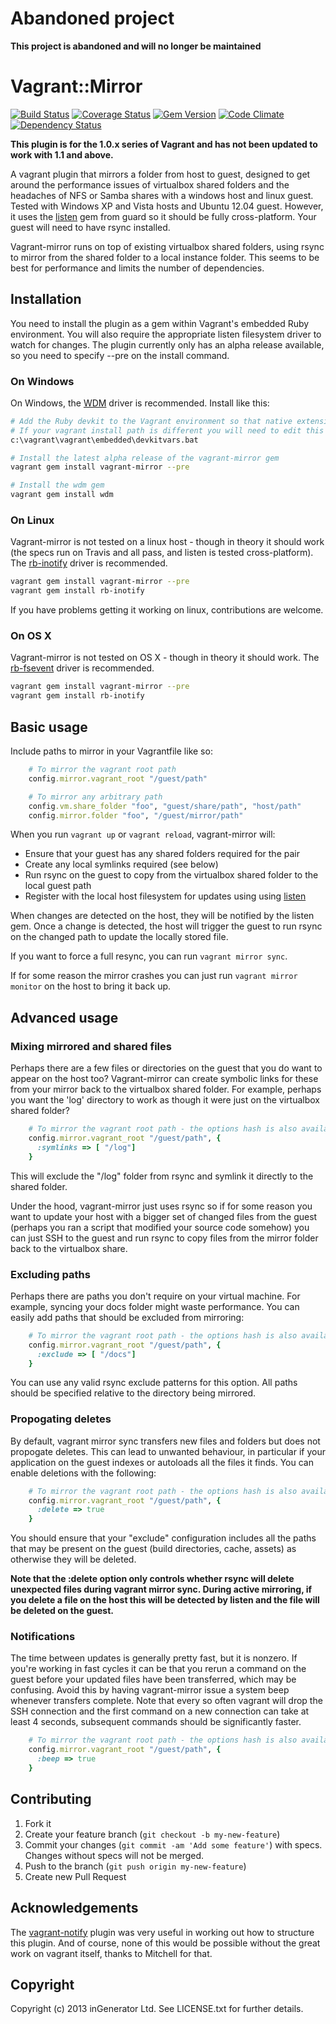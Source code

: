 # Abandoned project

**This project is abandoned and will no longer be maintained**

# Vagrant::Mirror

[![Build Status](https://travis-ci.org/ingenerator/vagrant-mirror.png)](https://travis-ci.org/ingenerator/vagrant-mirror)
[![Coverage Status](https://coveralls.io/repos/ingenerator/vagrant-mirror/badge.png?branch=master)](https://coveralls.io/r/ingenerator/vagrant-mirror)
[![Gem Version](https://badge.fury.io/rb/vagrant-mirror.png)](http://badge.fury.io/rb/vagrant-mirror)
[![Code Climate](https://codeclimate.com/github/ingenerator/vagrant-mirror.png)](https://codeclimate.com/github/ingenerator/vagrant-mirror)
[![Dependency Status](https://gemnasium.com/ingenerator/vagrant-mirror.png)](https://gemnasium.com/ingenerator/vagrant-mirror)

**This plugin is for the 1.0.x series of Vagrant and has not been updated to work with 1.1 and
above.**

A vagrant plugin that mirrors a folder from host to guest, designed to get around the performance
issues of virtualbox shared folders and the headaches of NFS or Samba shares with a windows host and
linux guest. Tested with Windows XP and Vista hosts and Ubuntu 12.04 guest. However, it uses the
[listen](https://rubygems.org/gems/listen) gem from guard so it should be fully cross-platform. Your
guest will need to have rsync installed.

Vagrant-mirror runs on top of existing virtualbox shared folders, using rsync to mirror from the
shared folder to a local instance folder. This seems to be best for performance and limits the
number of dependencies.

## Installation

You need to install the plugin as a gem within Vagrant's embedded Ruby environment. You will
also require the appropriate listen filesystem driver to watch for changes. The plugin
currently only has an alpha release available, so you need to specify --pre on the install
command.

### On Windows

On Windows, the [WDM](https://github.com/Maher4Ever/wdm) driver is recommended. Install like
this:

```bash
# Add the Ruby devkit to the Vagrant environment so that native extensions can build
# If your vagrant install path is different you will need to edit this command
c:\vagrant\vagrant\embedded\devkitvars.bat

# Install the latest alpha release of the vagrant-mirror gem
vagrant gem install vagrant-mirror --pre

# Install the wdm gem
vagrant gem install wdm
```

### On Linux

Vagrant-mirror is not tested on a linux host - though in theory it should work (the
specs run on Travis and all pass, and listen is tested cross-platform). The 
[rb-inotify](https://github.com/nex3/rb-inotify) driver is recommended.

```bash
vagrant gem install vagrant-mirror --pre
vagrant gem install rb-inotify
```

If you have problems getting it working on linux, contributions are welcome.

### On OS X

Vagrant-mirror is not tested on OS X - though in theory it should work. The 
[rb-fsevent](https://github.com/thibaudgg/rb-fsevent) driver is recommended.

```bash
vagrant gem install vagrant-mirror --pre
vagrant gem install rb-inotify
```

## Basic usage

Include paths to mirror in your Vagrantfile like so:

```ruby
    # To mirror the vagrant root path
    config.mirror.vagrant_root "/guest/path"

    # To mirror any arbitrary path
    config.vm.share_folder "foo", "guest/share/path", "host/path"
    config.mirror.folder "foo", "/guest/mirror/path"
```

When you run `vagrant up` or `vagrant reload`, vagrant-mirror will:

* Ensure that your guest has any shared folders required for the pair
* Create any local symlinks required (see below)
* Run rsync on the guest to copy from the virtualbox shared folder to the local guest path
* Register with the local host filesystem for updates using using [listen](https://rubygems.org/gems/listen)

When changes are detected on the host, they will be notified by the listen gem. Once a change is
detected, the host will trigger the guest to run rsync on the changed path to update the locally
stored file.

If you want to force a full resync, you can run `vagrant mirror sync`.

If for some reason the mirror crashes you can just run `vagrant mirror monitor` on the host to bring
it back up.

## Advanced usage

### Mixing mirrored and shared files

Perhaps there are a few files or directories on the guest that you do want to appear on the host
too? Vagrant-mirror can create symbolic links for these from your mirror back to the virtualbox
shared folder. For example, perhaps you want the 'log' directory to work as though it were just on
the virtualbox shared folder?

```ruby
    # To mirror the vagrant root path - the options hash is also available when sharing any folder
    config.mirror.vagrant_root "/guest/path", {
      :symlinks => [ "/log"]
    }
```

This will exclude the "/log" folder from rsync and symlink it directly to the shared folder.

Under the hood, vagrant-mirror just uses rsync so if for some reason you want to update your
host with a bigger set of changed files from the guest (perhaps you ran a script that modified
your source code somehow) you can just SSH to the guest and run rsync to copy files from the 
mirror folder back to the virtualbox share.

### Excluding paths

Perhaps there are paths you don't require on your virtual machine. For example, syncing your docs
folder might waste performance. You can easily add paths that should be excluded from mirroring:

```ruby
    # To mirror the vagrant root path - the options hash is also available when sharing any folder
    config.mirror.vagrant_root "/guest/path", {
      :exclude => [ "/docs"]
    }
```

You can use any valid rsync exclude patterns for this option. All paths should be specified relative
to the directory being mirrored.

### Propogating deletes

By default, vagrant mirror sync transfers new files and folders but does not propogate deletes. 
This can lead to unwanted behaviour, in particular if your application on the guest indexes or 
autoloads all the files it finds. You can enable deletions with the following:

```ruby
    # To mirror the vagrant root path - the options hash is also available when sharing any folder
    config.mirror.vagrant_root "/guest/path", {
      :delete => true
    }
```

You should ensure that your "exclude" configuration includes all the paths that may be present on
the guest (build directories, cache, assets) as otherwise they will be deleted.

**Note that the :delete option only controls whether rsync will delete unexpected files during 
vagrant mirror sync. During active mirroring, if you delete a file on the host this will be
detected by listen and the file will be deleted on the guest.**

### Notifications

The time between updates is generally pretty fast, but it is nonzero. If you're working in fast
cycles it can be that you rerun a command on the guest before your updated files have been
transferred, which may be confusing. Avoid this by having vagrant-mirror issue a system beep whenever
transfers complete. Note that every so often vagrant will drop the SSH connection and the first
command on a new connection can take at least 4 seconds, subsequent commands should be significantly
faster.

```ruby
    # To mirror the vagrant root path - the options hash is also available when sharing any folder
    config.mirror.vagrant_root "/guest/path", {
      :beep => true
    }
```

## Contributing

1. Fork it
2. Create your feature branch (`git checkout -b my-new-feature`)
3. Commit your changes (`git commit -am 'Add some feature'`) with specs. Changes without specs will 
   not be merged.
4. Push to the branch (`git push origin my-new-feature`)
5. Create new Pull Request

## Acknowledgements

The [vagrant-notify](https://github.com/fgrehm/vagrant-notify/) plugin was very useful in working
out how to structure this plugin. And of course, none of this would be possible without the great
work on vagrant itself, thanks to Mitchell for that.

## Copyright

Copyright (c) 2013 inGenerator Ltd. See LICENSE.txt for
further details.
